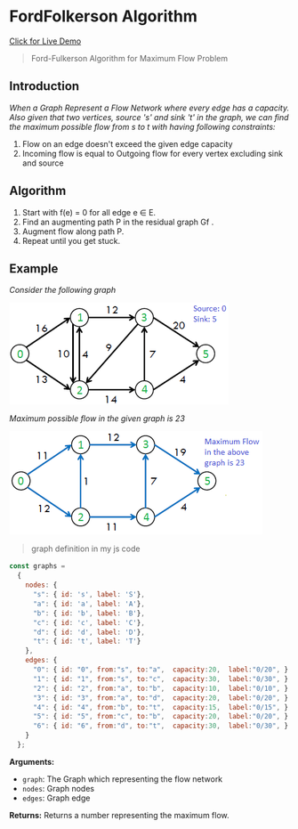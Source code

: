 # FordFolkerson Algorithm

[Click for Live Demo](https://mrganji9.github.io/Ford-Folkerson/)



> Ford-Fulkerson Algorithm for Maximum Flow Problem

## Introduction

*When a Graph Represent a Flow Network where every edge has a capacity. Also given that two vertices, source 's' and sink 't' in the graph, we can find the maximum possible flow from s to t with having following constraints:*

1. Flow on an edge doesn't exceed the given edge capacity
2. Incoming flow is equal to Outgoing flow for every vertex excluding sink and source

## Algorithm

1. Start with f(e) = 0 for all edge e ∈ E.
2. Find an augmenting path P in the residual graph Gf .
3. Augment flow along path P.
4. Repeat until you get stuck.

## Example

*Consider the following graph*

<img src="/AdvancedAlgorithms/VI Graph Algorithms/26 Maximum Flow/Ford-Folkerson/images/ford_fulkerson11.png">

*Maximum possible flow in the given graph is 23*

<img src="/AdvancedAlgorithms/VI Graph Algorithms/26 Maximum Flow/Ford-Folkerson/images/ford_fulkerson2.png">

> graph definition in my js code
```javascript
const graphs = 
  {
    nodes: {
      "s": { id: 's', label: 'S'},
      "a": { id: 'a', label: 'A'},
      "b": { id: 'b', label: 'B'},
      "c": { id: 'c', label: 'C'},
      "d": { id: 'd', label: 'D'},
      "t": { id: 't', label: 'T'}
    },
    edges: {
      "0": { id: "0", from:"s", to:"a",  capacity:20,  label:"0/20", },
      "1": { id: "1", from:"s", to:"c",  capacity:30,  label:"0/30", },
      "2": { id: "2", from:"a", to:"b",  capacity:10,  label:"0/10", },
      "3": { id: "3", from:"a", to:"d",  capacity:20,  label:"0/20", },
      "4": { id: "4", from:"b", to:"t",  capacity:15,  label:"0/15", },
      "5": { id: "5", from:"c", to:"b",  capacity:20,  label:"0/20", },
      "6": { id: "6", from:"d", to:"t",  capacity:30,  label:"0/30", }
    }
  };

```

**Arguments:**
- `graph`: The Graph which representing the flow network
- `nodes`: Graph nodes
- `edges`: Graph edge

**Returns:** Returns a number representing the maximum flow.
